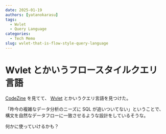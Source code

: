 ```yaml
---
date: 2025-01-19
authors: [yatanokarasu]
tags:
  - Wvlet
  - Query Language
categories:
  - Tech Memo
slug: wvlet-that-is-flow-style-query-language
---
```


# Wvlet とかいうフロースタイルクエリ言語

[CodeZine](https://codezine.jp/article/detail/20735) を見てて、
[Wvlet](https://wvlet.org/wvlet/) とかいうクエリ言語を見つけた。

「昨今の複雑なデータ分析のニーズに SQL が追いついてない」ということで、
構文を自然なデータフローに一致させるような設計をしているそうな。

何かに使っていけるかも？
